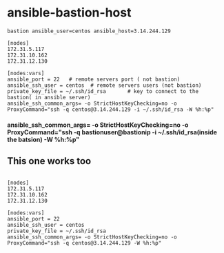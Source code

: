 # ansible-bastion-host
```
bastion ansible_user=centos ansible_host=3.14.244.129

[nodes]
172.31.5.117
172.31.10.162
172.31.12.130

[nodes:vars]
ansible_port = 22   # remote servers port ( not bastion)
ansible_ssh_user = centos  # remote servers users (not bastion)
private_key_file = ~/.ssh/id_rsa       # key to connect to the bastion( in ansible server)
ansible_ssh_common_args= -o StrictHostKeyChecking=no -o ProxyCommand="ssh -q centos@3.14.244.129 -i ~/.ssh/id_rsa -W %h:%p"
```
#### ansible_ssh_common_args= -o StrictHostKeyChecking=no -o ProxyCommand="ssh -q bastionuser@bastionip -i ~/.ssh/id_rsa(inside the batsion) -W %h:%p"
## This one works too
```

[nodes]
172.31.5.117
172.31.10.162
172.31.12.130

[nodes:vars]
ansible_port = 22
ansible_ssh_user = centos
private_key_file = ~/.ssh/id_rsa
ansible_ssh_common_args= -o StrictHostKeyChecking=no -o ProxyCommand="ssh -q centos@3.14.244.129 -W %h:%p"
```
